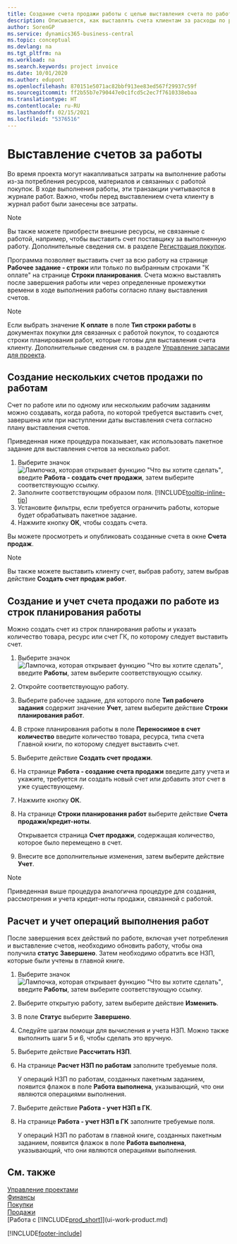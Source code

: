 ```yaml
---
title: Создание счета продажи работы с целью выставления счета по работе | Документация Майкрософт
description: Описывается, как выставлять счета клиентам за расходы по работе по мере выполнения проекта.
author: SorenGP
ms.service: dynamics365-business-central
ms.topic: conceptual
ms.devlang: na
ms.tgt_pltfrm: na
ms.workload: na
ms.search.keywords: project invoice
ms.date: 10/01/2020
ms.author: edupont
ms.openlocfilehash: 870151e5071ac82bbf913ee83ed567f29937c59f
ms.sourcegitcommit: ff2b55b7e790447e0c1fcd5c2ec7f7610338ebaa
ms.translationtype: HT
ms.contentlocale: ru-RU
ms.lasthandoff: 02/15/2021
ms.locfileid: "5376516"
---
```

# <a name="invoice-jobs"></a>Выставление счетов за работы
Во время проекта могут накапливаться затраты на выполнение работы из-за потребления ресурсов, материалов и связанных с работой покупок. В ходе выполнения работы, эти транзакции учитываются в журнале работ. Важно, чтобы перед выставлением счета клиенту в журнал работ были занесены все затраты.

> [!NOTE]
> Вы также можете приобрести внешние ресурсы, не связанные с работой, например, чтобы выставить счет поставщику за выполненную работу. Дополнительные сведения см. в разделе [Регистрация покупок](purchasing-how-record-purchases.md).

Программа позволяет выставить счет за всю работу на странице **Рабочее задание - строки** или только по выбранным строками "К оплате" на странице **Строки планирования**. Счета можно выставлять после завершения работы или через определенные промежутки времени в ходе выполнения работы согласно плану выставления счетов.

> [!NOTE]  
> Если выбрать значение **К оплате** в поле **Тип строки работы** в документах покупки для связанных с работой покупок, то создаются строки планирования работ, которые готовы для выставления счета клиенту. Дополнительные сведения см. в разделе [Управление запасами для проекта](projects-how-manage-project-supplies.md).

## <a name="to-create-multiple-job-sales-invoices"></a>Создание нескольких счетов продажи по работам
Счет по работе или по одному или нескольким рабочим заданиям можно создавать, когда работа, по которой требуется выставить счет, завершена или при наступлении даты выставления счета согласно плану выставления счетов.

Приведенная ниже процедура показывает, как использовать пакетное задание для выставления счетов за несколько работ.  

1. Выберите значок ![Лампочка, которая открывает функцию "Что вы хотите сделать"](media/ui-search/search_small.png "Что вы хотите сделать"), введите **Работа - создать счет продажи**, затем выберите соответствующую ссылку.  
2. Заполните соответствующим образом поля. [!INCLUDE[tooltip-inline-tip](includes/tooltip-inline-tip_md.md)]
3. Установите фильтры, если требуется ограничить работы, которые будет обрабатывать пакетное задание.
4. Нажмите кнопку **ОК**, чтобы создать счета.  

Вы можете просмотреть и опубликовать созданные счета в окне **Счета продаж**.

> [!NOTE]
> Вы также можете выставить клиенту счет, выбрав работу, затем выбрав действие **Создать счет продаж работ**. 

## <a name="to-create-and-post-job-sales-invoice-from-job-planning-lines"></a>Создание и учет счета продажи по работе из строк планирования работы
Можно создать счет из строк планирования работы и указать количество товара, ресурс или счет ГК, по которому следует выставить счет.

1. Выберите значок ![Лампочка, которая открывает функцию "Что вы хотите сделать"](media/ui-search/search_small.png "Что вы хотите сделать"), введите **Работы**, затем выберите соответствующую ссылку.
2. Откройте соответствующую работу.
3. Выберите рабочее задание, для которого поле **Тип рабочего задания** содержит значение **Учет**, затем выберите действие **Строки планирования работ**.  
4. В строке планирования работы в поле **Переносимое в счет количество** введите количество товара, ресурса, типа счета Главной книги, по которому следует выставить счет.  
5. Выберите действие **Создать счет продажи**.
6. На странице **Работа - создание счета продажи** введите дату учета и укажите, требуется ли создать новый счет или добавить этот счет в уже существующему.
7. Нажмите кнопку **ОК**.  
8. На странице **Строки планирования работ** выберите действие **Счета продажи/кредит-ноты**.

    Открывается страница **Счет продажи**, содержащая количество, которое было перемещено в счет.
9. Внесите все дополнительные изменения, затем выберите действие **Учет**.

> [!NOTE]  
>   Приведенная выше процедура аналогична процедуре для создания, рассмотрения и учета кредит-ноты продажи, связанной с работой.

## <a name="to-calculate-and-post-job-completion-entries"></a>Расчет и учет операций выполнения работ
После завершения всех действий по работе, включая учет потребления и выставление счетов, необходимо обновить работу, чтобы она получила **статус** **Завершено**. Затем необходимо обратить все НЗП, которые были учтены в главной книге.

1. Выберите значок ![Лампочка, которая открывает функцию "Что вы хотите сделать"](media/ui-search/search_small.png "Что вы хотите сделать"), введите **Работы**, затем выберите соответствующую ссылку.  
2. Выберите открытую работу, затем выберите действие **Изменить**.
3. В поле **Статус** выберите **Завершено**.
4. Следуйте шагам помощи для вычисления и учета НЗП. Можно также выполнить шаги 5 и 6, чтобы сделать это вручную.  
5. Выберите действие **Рассчитать НЗП**.
6. На странице **Расчет НЗП по работам** заполните требуемые поля.  

     У операций НЗП по работам, созданных пакетным заданием, появится флажок в поле **Работа выполнена**, указывающий, что они являются операциями выполнения.  
7. Выберите действие **Работа - учет НЗП в ГК**.
8. На странице **Работа - учет НЗП в ГК** заполните требуемые поля.  

     У операций НЗП по работам в главной книге, созданных пакетным заданием, появится флажок в поле **Работа выполнена**, указывающий, что они являются операциями выполнения.

## <a name="see-also"></a>См. также
[Управление проектами](projects-manage-projects.md)  
[Финансы](finance.md)  
[Покупки](purchasing-manage-purchasing.md)         
[Продажи](sales-manage-sales.md)      
[Работа с [!INCLUDE[prod_short](includes/prod_short.md)]](ui-work-product.md)  


[!INCLUDE[footer-include](includes/footer-banner.md)]